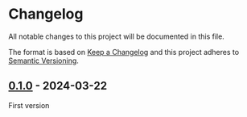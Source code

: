 # Changelog
All notable changes to this project will be documented in this file.

The format is based on [Keep a Changelog](https://keepachangelog.com/) and this
project adheres to [Semantic Versioning](https://semver.org/).

## [0.1.0] - 2024-03-22
First version

[0.1.0]: https://github.com/lumeland/init/releases/tag/v0.1.0
